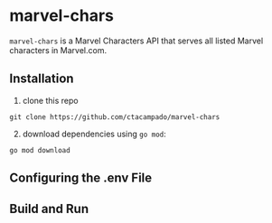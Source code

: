 # marvel-chars
`marvel-chars` is a Marvel Characters API that serves all listed Marvel characters in Marvel.com.

## Installation
1. clone this repo
```
git clone https://github.com/ctacampado/marvel-chars
```
2. download dependencies using `go mod`:
```
go mod download
```

## Configuring the .env File

## Build and Run

